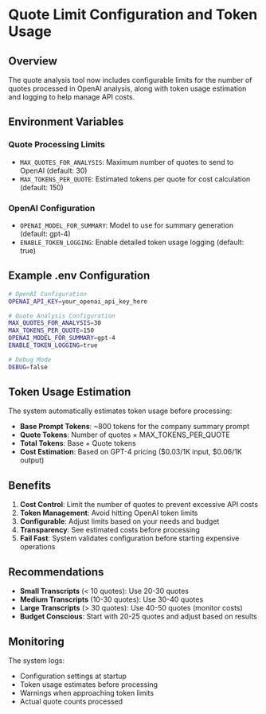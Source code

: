 # Quote Limit Configuration and Token Usage

## Overview
The quote analysis tool now includes configurable limits for the number of quotes processed in OpenAI analysis, along with token usage estimation and logging to help manage API costs.

## Environment Variables

### Quote Processing Limits
- `MAX_QUOTES_FOR_ANALYSIS`: Maximum number of quotes to send to OpenAI (default: 30)
- `MAX_TOKENS_PER_QUOTE`: Estimated tokens per quote for cost calculation (default: 150)

### OpenAI Configuration
- `OPENAI_MODEL_FOR_SUMMARY`: Model to use for summary generation (default: gpt-4)
- `ENABLE_TOKEN_LOGGING`: Enable detailed token usage logging (default: true)

## Example .env Configuration
```bash
# OpenAI Configuration
OPENAI_API_KEY=your_openai_api_key_here

# Quote Analysis Configuration
MAX_QUOTES_FOR_ANALYSIS=30
MAX_TOKENS_PER_QUOTE=150
OPENAI_MODEL_FOR_SUMMARY=gpt-4
ENABLE_TOKEN_LOGGING=true

# Debug Mode
DEBUG=false
```

## Token Usage Estimation

The system automatically estimates token usage before processing:

- **Base Prompt Tokens**: ~800 tokens for the company summary prompt
- **Quote Tokens**: Number of quotes × MAX_TOKENS_PER_QUOTE
- **Total Tokens**: Base + Quote tokens
- **Cost Estimation**: Based on GPT-4 pricing ($0.03/1K input, $0.06/1K output)

## Benefits

1. **Cost Control**: Limit the number of quotes to prevent excessive API costs
2. **Token Management**: Avoid hitting OpenAI token limits
3. **Configurable**: Adjust limits based on your needs and budget
4. **Transparency**: See estimated costs before processing
5. **Fail Fast**: System validates configuration before starting expensive operations

## Recommendations

- **Small Transcripts** (< 10 quotes): Use 20-30 quotes
- **Medium Transcripts** (10-30 quotes): Use 30-40 quotes  
- **Large Transcripts** (> 30 quotes): Use 40-50 quotes (monitor costs)
- **Budget Conscious**: Start with 20-25 quotes and adjust based on results

## Monitoring

The system logs:
- Configuration settings at startup
- Token usage estimates before processing
- Warnings when approaching token limits
- Actual quote counts processed

